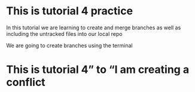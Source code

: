 # This is tutorial 4 practice

In this tutorial we are learning to create and merge branches as well as including the untracked files into our local repo

We are going to create branches using the terminal

# This is tutorial 4” to “I am creating a conflict